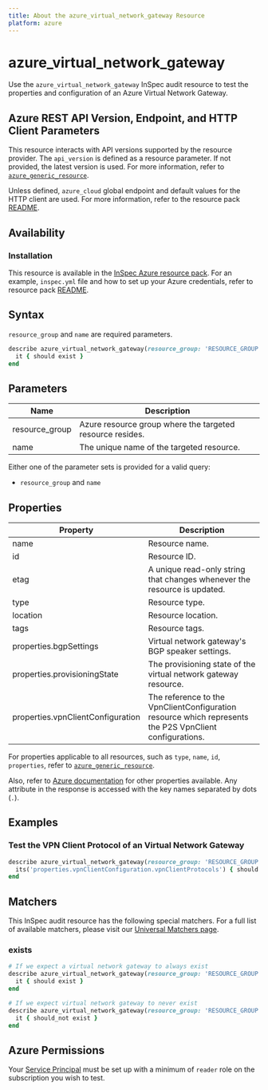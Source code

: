 ```yaml
---
title: About the azure_virtual_network_gateway Resource
platform: azure
---
```


# azure_virtual_network_gateway

Use the `azure_virtual_network_gateway` InSpec audit resource to test the properties and configuration of an Azure Virtual Network Gateway.

## Azure REST API Version, Endpoint, and HTTP Client Parameters

This resource interacts with API versions supported by the resource provider. The `api_version` is defined as a resource parameter.
If not provided, the latest version is used. For more information, refer to [`azure_generic_resource`](azure_generic_resource.md).

Unless defined, `azure_cloud` global endpoint and default values for the HTTP client are used. For more information, refer to the resource pack [README](../../README.md).

## Availability

### Installation

This resource is available in the [InSpec Azure resource pack](https://github.com/inspec/inspec-azure). For an example, `inspec.yml` file and how to set up your Azure credentials, refer to resource pack [README](../../README.md#Service-Principal).

## Syntax

`resource_group` and `name` are required parameters.

```ruby
describe azure_virtual_network_gateway(resource_group: 'RESOURCE_GROUP', name: 'VIRTUAL_NETWORK_NAME') do
  it { should exist }
end
```

## Parameters

| Name                           | Description                                                    |
|--------------------------------|----------------------------------------------------------------|
| resource_group                 | Azure resource group where the targeted resource resides.      |
| name                           | The unique name of the targeted resource.                      |

Either one of the parameter sets is provided for a valid query:

- `resource_group` and `name`

## Properties

| Property                    | Description                                                              |
|-----------------------------|--------------------------------------------------------------------------|
| name                        | Resource name.                                                           |
| id                          | Resource ID.                                                             |
| etag                        | A unique read-only string that changes whenever the resource is updated. |
| type                        | Resource type.                                                           |
| location                    | Resource location.                                                       |
| tags                        | Resource tags.                                                           |
| properties.bgpSettings      | Virtual network gateway's BGP speaker settings.                          |
| properties.provisioningState| The provisioning state of the virtual network gateway resource.          |
| properties.vpnClientConfiguration | The reference to the VpnClientConfiguration resource which represents the P2S VpnClient configurations. |

For properties applicable to all resources, such as `type`, `name`, `id`, `properties`, refer to [`azure_generic_resource`](azure_generic_resource.md#properties).

Also, refer to [Azure documentation](https://docs.microsoft.com/en-us/rest/api/network-gateway/virtual-network-gateways/get) for other properties available. Any attribute in the response is accessed with the key names separated by dots (`.`).

## Examples

### Test the VPN Client Protocol of an Virtual Network Gateway

```ruby
describe azure_virtual_network_gateway(resource_group: 'RESOURCE_GROUP', name: 'VIRTUAL_NETWORK_NAME') do
  its('properties.vpnClientConfiguration.vpnClientProtocols') { should include 'OpenVPN' }
end
```

## Matchers

This InSpec audit resource has the following special matchers. For a full list of available matchers, please visit our [Universal Matchers page](https://docs.chef.io/inspec/matchers/).

### exists

```ruby
# If we expect a virtual network gateway to always exist
describe azure_virtual_network_gateway(resource_group: 'RESOURCE_GROUP', name: 'VIRTUAL_NETWORK_NAME') do
  it { should exist }
end

# If we expect virtual network gateway to never exist
describe azure_virtual_network_gateway(resource_group: 'RESOURCE_GROUP', name: 'VIRTUAL_NETWORK_NAME') do
  it { should_not exist }
end
```

## Azure Permissions

Your [Service Principal](https://docs.microsoft.com/en-us/azure/azure-resource-manager/resource-group-create-service-principal-portal) must be set up with a minimum of `reader` role on the subscription you wish to test.
